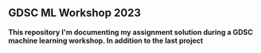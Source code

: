 ## GDSC ML Workshop 2023

**This repository I'm documenting my assignment solution during a GDSC machine learning workshop. In addition to the last project**
